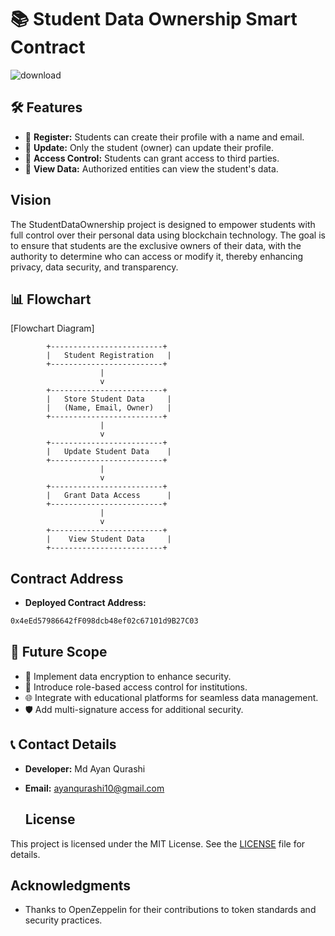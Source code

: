 # 📚 Student Data Ownership Smart Contract

![download](https://github.com/user-attachments/assets/4df7be05-dd3b-423a-8791-ee57df4a5e9f)

## 🛠️ Features

- 📝 **Register:** Students can create their profile with a name and email.
- 🔄 **Update:** Only the student (owner) can update their profile.
- 🔑 **Access Control:** Students can grant access to third parties.
- 👀 **View Data:** Authorized entities can view the student's data.

## Vision

The StudentDataOwnership project is designed to empower students with full control over their personal data using blockchain technology. The goal is to ensure that students are the exclusive owners of their data, with the authority to determine who can access or modify it, thereby enhancing privacy, data security, and transparency.

## 📊 Flowchart

[Flowchart Diagram]

            +-------------------------+
            |   Student Registration   |
            +-------------------------+
                        |
                        v
            +-------------------------+
            |   Store Student Data     |
            |   (Name, Email, Owner)   |
            +-------------------------+
                        |
                        v
            +-------------------------+
            |   Update Student Data    |
            +-------------------------+
                        |
                        v
            +-------------------------+
            |   Grant Data Access      |
            +-------------------------+
                        |
                        v
            +-------------------------+
            |    View Student Data     |
            +-------------------------+

## Contract Address

- **Deployed Contract Address:**

```bash
0x4eEd57986642fF098dcb48ef02c67101d9B27C03
```



## 🔮 Future Scope

- 🔐 Implement data encryption to enhance security.
- 🏢 Introduce role-based access control for institutions.
- 🌐 Integrate with educational platforms for seamless data management.
- 🛡️ Add multi-signature access for additional security.

## 📞 Contact Details

- **Developer:** Md Ayan Qurashi
- **Email:** ayanqurashi10@gmail.com

  ## License

This project is licensed under the MIT License. See the [LICENSE](LICENSE) file for details.

## Acknowledgments

- Thanks to OpenZeppelin for their contributions to token standards and security practices.


